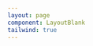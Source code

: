 ```yaml
---
layout: page
component: LayoutBlank
tailwind: true
---
```


<script setup>
import ExampleInput from './ExampleInput.vue';
</script>

<ExampleInput />
